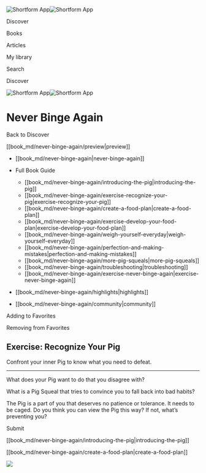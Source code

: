 ![Shortform App](/img/logo.36a2399e.svg)![Shortform App](/img/logo-dark.70c1b072.svg)

Discover

Books

Articles

My library

Search

Discover

![Shortform App](/img/logo.36a2399e.svg)![Shortform App](/img/logo-dark.70c1b072.svg)

# Never Binge Again

Back to Discover

[[book_md/never-binge-again/preview|preview]]

  * [[book_md/never-binge-again|never-binge-again]]
  * Full Book Guide

    * [[book_md/never-binge-again/introducing-the-pig|introducing-the-pig]]
    * [[book_md/never-binge-again/exercise-recognize-your-pig|exercise-recognize-your-pig]]
    * [[book_md/never-binge-again/create-a-food-plan|create-a-food-plan]]
    * [[book_md/never-binge-again/exercise-develop-your-food-plan|exercise-develop-your-food-plan]]
    * [[book_md/never-binge-again/weigh-yourself-everyday|weigh-yourself-everyday]]
    * [[book_md/never-binge-again/perfection-and-making-mistakes|perfection-and-making-mistakes]]
    * [[book_md/never-binge-again/more-pig-squeals|more-pig-squeals]]
    * [[book_md/never-binge-again/troubleshooting|troubleshooting]]
    * [[book_md/never-binge-again/exercise-never-binge-again|exercise-never-binge-again]]
  * [[book_md/never-binge-again/highlights|highlights]]
  * [[book_md/never-binge-again/community|community]]



Adding to Favorites 

Removing from Favorites 

## Exercise: Recognize Your Pig

Confront your inner Pig to know what you need to defeat.

* * *

What does your Pig want to do that you disagree with?

What is a Pig Squeal that tries to convince you to fall back into bad habits?

The Pig is a part of you that deserves no patience or tolerance. It needs to be caged. Do you think you can view the Pig this way? If not, what’s preventing you?

Submit 

[[book_md/never-binge-again/introducing-the-pig|introducing-the-pig]]

[[book_md/never-binge-again/create-a-food-plan|create-a-food-plan]]

![](https://bat.bing.com/action/0?ti=56018282&Ver=2&mid=9ce21c4e-25c8-47f0-bfac-ecd343c92ffa&sid=f30c5e70639211ee87d33f0876d93783&vid=f30c9700639211eeb3a75d830392c94f&vids=0&msclkid=N&pi=0&lg=en-US&sw=800&sh=600&sc=24&nwd=1&tl=Shortform%20%7C%20Never%20Binge%20Again&p=https%3A%2F%2Fwww.shortform.com%2Fapp%2Fbook%2Fnever-binge-again%2Fexercise-recognize-your-pig&r=&lt=437&evt=pageLoad&sv=1&rn=861406)
